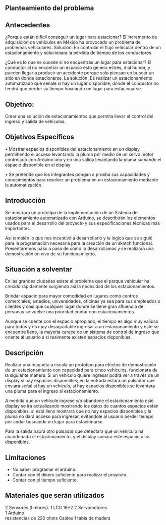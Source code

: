 ## Planteamiento del problema 
## Antecedentes 

¿Porque están difícil conseguir un lugar para estacionar? 
El incremento de adquisición de vehículos en México ha provocado un problema de problemas vehiculares. 
Solución:  En controlar el flujo vehicular dentro de un estacionamiento y solucionara la pérdida de tiempo de los conductores.  

  ¿Qué es lo que se sucede si no encuentras un lugar para estacionar? 
El conductor al no encontrar un espacio esto genera estrés, mal humor, y pueden llegar a producir un accidente porque solo piensan en buscar un sitio en donde estacionarse. 
La solución:  Es realizar un estacionamiento automatizado que señale si hay un lugar disponible, donde el conductor no tendrá que perder su tiempo buscando un lugar para estacionarse. 

## Objetivo: 
Crear una solución de estacionamientos que permita llevar el control del ingreso y salida de vehículos. 

## Objetivos Específicos

•	Mostrar espacios disponibles del estacionamiento en un display permitiendo el acceso levantando la pluma por medio de un servo motor controlado con Arduino uno  y en una salida levantando la pluma sumando el espacio disponible en el display 

•	Se pretende que los integrantes pongan a prueba sus capacidades y conocimientos para resolver un problema en un estacionamiento mediante la automatización. 


## Introducción
Se mostrará un prototipo de la implementación de un Sistema de estacionamiento automatizado con Arduino, se describirán los elementos usados para el desarrollo del proyecto y sus especificaciones técnicas más importantes.

Así también lo que nos incentivó a desarrollarlo y la lógica que se siguió para la programación necesaria para la creación de un sketch funcional.
Presentaremos paso a paso de cómo lo desarrollamos y se realizara una demostración en vivo de su funcionamiento.

## Situación a solventar

En las grandes ciudades existe el problema que el parque vehicular ha crecido rápidamente surgiendo así la necesidad de los estacionamientos.

Brindar espacio para mayor comodidad en lugares como centros comerciales, estadios, universidades, oficinas ya sea para sus empleados o clientes y casi que cualquier lugar donde se tiene gran afluencia de personas se vuelve una prioridad contar con estacionamientos.

Aunque se cuente con el espacio apropiado, el tiempo es algo muy valioso para todos y es muy desagradable ingresar a un estacionamiento y este se encuentre lleno, la mayoría carece de un sistema de control de ingreso que oriente al usuario a si realmente existen espacios disponibles.


## Descripción

Realizar una maqueta a escala un prototipo para efectos de demostración de un estacionamiento con capacidad para cinco vehículos, funcionara de la siguiente manera: Si un vehículo quiere ingresar  podrá ver a través de un display si hay espacios disponibles; en la entrada estará un pulsador que enviara señal si hay un vehículo, si hay espacios disponibles se levantara una pluma para el ingreso al estacionamiento. 

A medida que un vehículo ingrese y/o abandone el estacionamiento este display se irá actualizando mostrando los datos de cuantos espacios están disponibles, si está lleno mostrara que no hay espacios disponibles y la pluma no dará acceso para ingresar, evitándole al usuario perder tiempo por andar buscando un lugar para estacionarse.

Para la salida habrá otro pulsador que detectara que un vehículo ha abandonado el estacionamiento, y el display sumara este espacio a los disponibles.


 
## Limitaciones  
- No saber programar el arduino. 
- Contar con el dinero suficiente  para realizar el proyecto. 
- Contar con el tiempo suficiente. 

## Materiales que serán utilizados 
2  Sensores (timbres). 
1 LCD 16*2
2 Servomotores  
1 Arduino  
resistencias de 220 ohms
Cables 
1 tabla de madera


